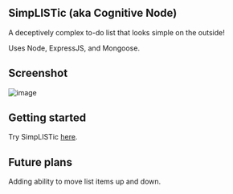 ## SimpLISTic (aka Cognitive Node)

A deceptively complex to-do list that looks simple on the outside!

Uses Node, ExpressJS, and Mongoose.

## Screenshot

![image](https://git.generalassemb.ly/zacksigel/simplistic/blob/master/Screen%20Shot%202023-02-07%20at%204.17.06%20PM.png)

## Getting started

Try SimpLISTic [here](https://cognitive-node.herokuapp.com/notes).

## Future plans

Adding ability to move list items up and down.

